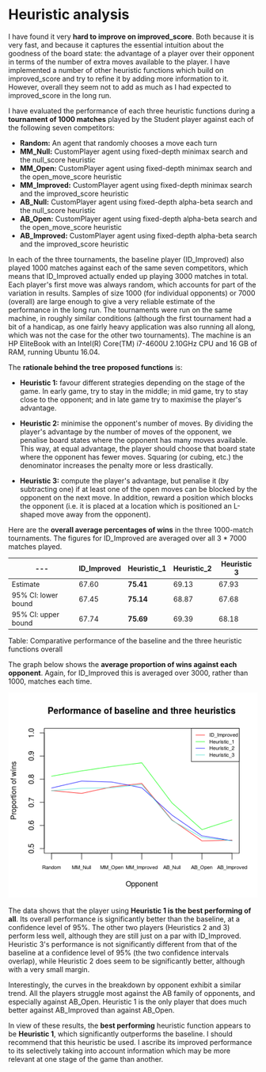 # Heuristic analysis

I have found it very **hard to improve on improved_score**. Both because it is very fast, and because it captures the essential intuition about the goodness of the board state: the advantage of a player over their opponent in terms of the number of extra moves available to the player. I have implemented a number of other heuristic functions which build on improved_score and try to refine it by adding more information to it. However, overall they seem not to add as much as I had expected to improved_score in the long run.

I have evaluated the performance of each three heuristic functions during a **tournament of 1000 matches** played by the Student player against each of the following seven competitors:

+ **Random:** An agent that randomly chooses a move each turn
+ **MM_Null:** CustomPlayer agent using fixed-depth minimax search and the null_score heuristic
+ **MM_Open:** CustomPlayer agent using fixed-depth minimax search and the open_move_score heuristic
+ **MM_Improved:** CustomPlayer agent using fixed-depth minimax search and the improved_score heuristic
+ **AB_Null:** CustomPlayer agent using fixed-depth alpha-beta search and the null_score heuristic
+ **AB_Open:** CustomPlayer agent using fixed-depth alpha-beta search and the open_move_score heuristic
+ **AB_Improved:** CustomPlayer agent using fixed-depth alpha-beta search and the improved_score heuristic

In each of the three tournaments, the baseline player (ID_Improved) also played 1000 matches against each of the same seven competitors, which means that ID_Improved actually ended up playing 3000 matches in total. Each player's first move was always random, which accounts for part of the variation in results. Samples of size 1000 (for individual opponents) or 7000 (overall) are large enough to give a very reliable estimate of the performance in the long run. The tournaments were run on the same machine, in roughly similar conditions (although the first tournament had a bit of a handicap, as one fairly heavy application was also running all along, which was not the case for the other two tournaments). The machine is an HP EliteBook with an Intel(R) Core(TM) i7-4600U 2.10GHz CPU and 16 GB of RAM, running Ubuntu 16.04.

The **rationale behind the tree proposed functions** is: 

+ **Heuristic 1:** favour different strategies depending on the stage of the game. In early game, try to stay in the middle; in mid game, try to stay close to the opponent; and in late game try to maximise the player's advantage.

+ **Heuristic 2:** minimise the opponent's number of moves. By dividing the player's advantage by the number of moves of the opponent, we penalise board states where the opponent has many moves available. This way, at equal advantage, the player should choose that board state where the opponent has fewer moves. Squaring (or cubing, etc.) the denominator increases the penalty more or less drastically. 

+ **Heuristic 3:** compute the player's advantage, but penalise it (by subtracting one) if at least one of the open moves can be blocked by the opponent on the next move. In addition, reward a position which blocks the opponent (i.e. it is placed at a location which is positioned an L-shaped move away from the opponent).

Here are the **overall average percentages of wins** in the three 1000-match tournaments. The figures for ID_Improved are averaged over all 3 * 7000 matches played.

| --- | ID_Improved | Heuristic_1 | Heuristic_2 | Heuristic 3 |
| ------------ | ------------ | ------------- | ------------ | ------------ |
| Estimate | 67.60 | **75.41** | 69.13 | 67.93 |
| 95% CI: lower bound | 67.45 | **75.14** | 68.87 | 67.68 |
| 95% CI: upper bound | 67.74 | **75.69** | 69.39 | 68.18 ||

Table: Comparative performance of the baseline and the three heuristic functions overall

The graph below shows the **average proportion of wins against each opponent**. Again, for ID_Improved this is averaged over 3000, rather than 1000, matches each time. 

![Comparative performance of the baseline and the three heuristic functions against each opponent](heuristic_analysis.png)

The data shows that the player using **Heuristic 1 is the best performing of all**. Its overall performance is significantly better than the baseline, at a confidence level of 95%. The other two players (Heuristics 2 and 3) perform less well, although they are still just on a par with ID_Improved. Heuristic 3's performance is not significantly different from that of the baseline at a confidence level of 95% (the two confidence intervals overlap), while Heuristic 2 does seem to be significantly better, although with a very small margin.

Interestingly, the curves in the breakdown by opponent exhibit a similar trend. All the players struggle most against the AB family of opponents, and especially against AB_Open. Heuristic 1 is the only player that does much better against AB_Improved than against AB_Open.

In view of these results, the **best performing** heuristic function appears to be **Heuristic 1**, which significantly outperforms the baseline. I should recommend that this heuristic be used. I ascribe its improved performance to its selectively taking into account information which may be more relevant at one stage of the game than another.
